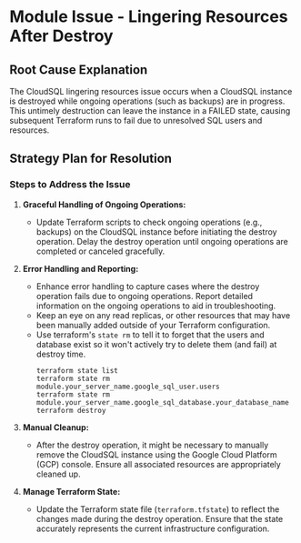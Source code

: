 # Module Issue - Lingering Resources After Destroy

## Root Cause Explanation

The CloudSQL lingering resources issue occurs when a CloudSQL instance is destroyed while ongoing operations (such as backups) are in progress. This untimely destruction can leave the instance in a FAILED state, causing subsequent Terraform runs to fail due to unresolved SQL users and resources.

## Strategy Plan for Resolution

### Steps to Address the Issue

1. **Graceful Handling of Ongoing Operations:**
   - Update Terraform scripts to check ongoing operations (e.g., backups) on the CloudSQL instance before initiating the destroy operation. Delay the destroy operation until ongoing operations are completed or canceled gracefully.

2. **Error Handling and Reporting:**
   - Enhance error handling to capture cases where the destroy operation fails due to ongoing operations. Report detailed information on the ongoing operations to aid in troubleshooting.
   - Keep an eye on any read replicas, or other resources that may have been manually added outside of your Terraform configuration. 
   - Use terraform's `state rm` to tell it to forget that the users and database exist so it won't actively try to delete them (and fail) at destroy time.
      ```
      terraform state list 
      terraform state rm module.your_server_name.google_sql_user.users
      terraform state rm module.your_server_name.google_sql_database.your_database_name
      terraform destroy 
      ```

3. **Manual Cleanup:**
   - After the destroy operation, it might be necessary to manually remove the CloudSQL instance using the Google Cloud Platform (GCP) console. Ensure all associated resources are appropriately cleaned up.

4. **Manage Terraform State:**
   - Update the Terraform state file (`terraform.tfstate`) to reflect the changes made during the destroy operation. Ensure that the state accurately represents the current infrastructure configuration.
 
